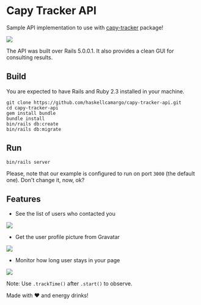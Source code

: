 # Capy Tracker API

Sample API implementation to use with [capy-tracker](https://www.npmjs.com/package/capy-tracker) package!

![](http://i.imgur.com/DiDrJyp.png)

The API was built over Rails 5.0.0.1. It also provides a clean GUI for consulting results.

## Build

You are expected to have Rails and Ruby 2.3 installed in your machine.

```
git clone https://github.com/haskellcamargo/capy-tracker-api.git
cd capy-tracker-api
gem install bundle
bundle install
bin/rails db:create
bin/rails db:migrate
```

## Run

```
bin/rails server
```

Please, note that our example is configured to run on port `3000` (the default one). Don't change it, now, ok?

## Features

- See the list of users who contacted you

![](http://i.imgur.com/4G5AiIX.png)

- Get the user profile picture from Gravatar

![](http://i.imgur.com/JcQMFkY.png)

- Monitor how long user stays in your page

![](http://i.imgur.com/LabAzp4.png)

Note: Use `.trackTime()` after `.start()` to observe.

Made with :heart: and energy drinks!
